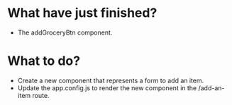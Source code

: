 # What have just finished?

- The addGroceryBtn component.

# What to do?

- Create a new component that represents a form to add an item.
- Update the app.config.js to render the new component in the /add-an-item route.
